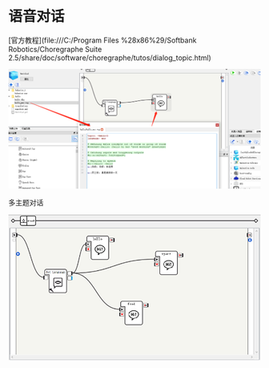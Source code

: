 # 语音对话

[官方教程](file:///C:/Program Files %28x86%29/Softbank Robotics/Choregraphe Suite 2.5/share/doc/software/choregraphe/tutos/dialog_topic.html)

![](/assets/13)

多主题对话

![](/assets/14)



